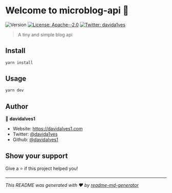# Welcome to microblog-api 👋
![Version](https://img.shields.io/badge/version-1.0.0-blue.svg?cacheSeconds=2592000)
[![License: Apache--2.0](https://img.shields.io/badge/License-Apache--2.0-yellow.svg)](#)
[![Twitter: davida1ves](https://img.shields.io/twitter/follow/davida1ves.svg?style=social)](https://twitter.com/davida1ves)

> A tiny and simple blog api

## Install

```sh
yarn install
```

## Usage

```sh
yarn dev
```

## Author

👤 **davidalves1**

* Website: https://davidalves1.com
* Twitter: [@davida1ves](https://twitter.com/davida1ves)
* Github: [@davidalves1](https://github.com/davidalves1)

## Show your support

Give a ⭐️ if this project helped you!


***
_This README was generated with ❤️ by [readme-md-generator](https://github.com/kefranabg/readme-md-generator)_
